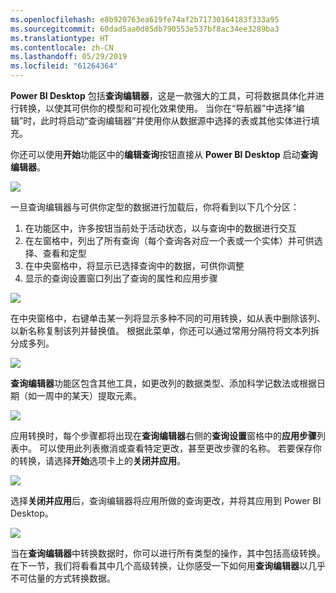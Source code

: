 ```yaml
---
ms.openlocfilehash: e8b920763ea619fe74af2b71730164183f333a95
ms.sourcegitcommit: 60dad5aa0d85db790553e537bf8ac34ee3289ba3
ms.translationtype: HT
ms.contentlocale: zh-CN
ms.lasthandoff: 05/29/2019
ms.locfileid: "61264364"
---
```

**Power BI Desktop** 包括**查询编辑器**，这是一款强大的工具，可将数据具体化并进行转换，以使其可供你的模型和可视化效果使用。 当你在“导航器”中选择“编辑”时，此时将启动“查询编辑器”并使用你从数据源中选择的表或其他实体进行填充。

你还可以使用**开始**功能区中的**编辑查询**按钮直接从 **Power BI Desktop** 启动**查询编辑器**。

![](media/1-3-clean-and-transform-data-with-query-editor/1-3_1.png)

一旦查询编辑器与可供你定型的数据进行加载后，你将看到以下几个分区：

1. 在功能区中，许多按钮当前处于活动状态，以与查询中的数据进行交互
2. 在左窗格中，列出了所有查询（每个查询各对应一个表或一个实体）并可供选择、查看和定型
3. 在中央窗格中，将显示已选择查询中的数据，可供你调整
4. 显示的查询设置窗口列出了查询的属性和应用步骤

![](media/1-3-clean-and-transform-data-with-query-editor/1-3_2.png)

在中央窗格中，右键单击某一列将显示多种不同的可用转换，如从表中删除该列、以新名称复制该列并替换值。 根据此菜单，你还可以通过常用分隔符将文本列拆分成多列。

![](media/1-3-clean-and-transform-data-with-query-editor/1-3_3.png)

**查询编辑器**功能区包含其他工具，如更改列的数据类型、添加科学记数法或根据日期（如一周中的某天）提取元素。

![](media/1-3-clean-and-transform-data-with-query-editor/1-3_4.png)

应用转换时，每个步骤都将出现在**查询编辑器**右侧的**查询设置**窗格中的**应用步骤**列表中。 可以使用此列表撤消或查看特定更改，甚至更改步骤的名称。 若要保存你的转换，请选择**开始**选项卡上的**关闭并应用**。

![](media/1-3-clean-and-transform-data-with-query-editor/1-3_5.png)

选择**关闭并应用**后，查询编辑器将应用所做的查询更改，并将其应用到 Power BI Desktop。

![](media/1-3-clean-and-transform-data-with-query-editor/1-3_6.png)

当在**查询编辑器**中转换数据时，你可以进行所有类型的操作，其中包括高级转换。 在下一节，我们将看看其中几个高级转换，让你感受一下如何用**查询编辑器**以几乎不可估量的方式转换数据。

